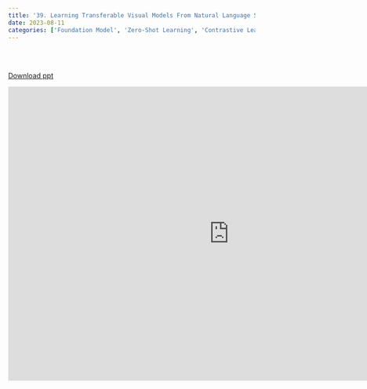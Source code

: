 ```yaml
---
title: '39. Learning Transferable Visual Models From Natural Language Supervision'
date: 2023-08-11
categories: ['Foundation Model', 'Zero-Shot Learning', 'Contrastive Learning']
---
```


<br><br>

[Download ppt](/ppt/39.pptx)

<center>
<iframe src="https://docs.google.com/presentation/d/e/2PACX-1vQMKKEdeu5zs8yrIdBoV1TyJ6kifFJYML5s3VoQ7zom3keGUhKkX3q36FelRXrhaA/embed?start=false&loop=false&delayms=3000" frameborder="0" width="900" height="600" allowfullscreen="true" mozallowfullscreen="true" webkitallowfullscreen="true min-width="350px"></iframe>
</center>

<br>

<script src="https://utteranc.es/client.js"
        repo="RTOS-KGU/RTOS-utterances-comment"
        issue-term="pathname"
        label="Comment"
        theme="github-light"
        crossorigin="anonymous"
        async>
</script>
